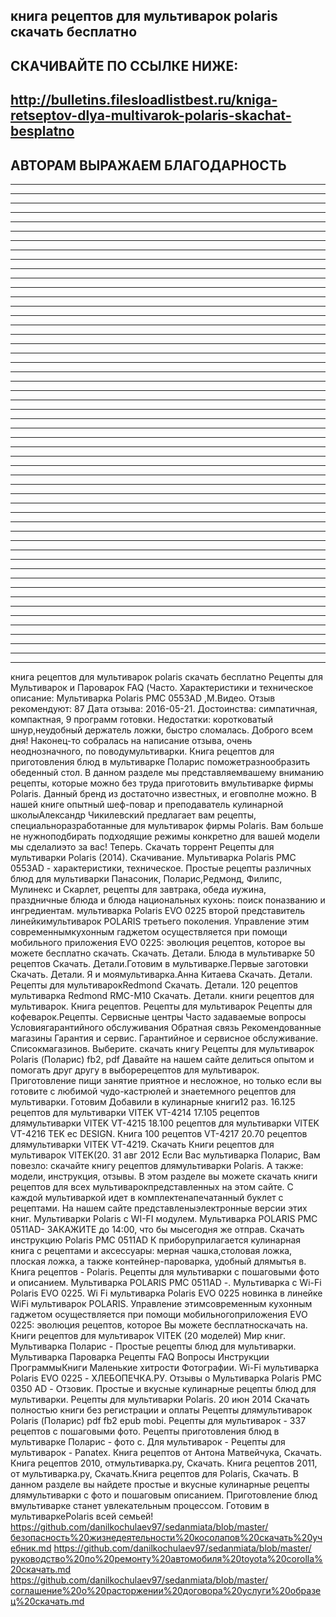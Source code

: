 книга рецептов для мультиварок polaris скачать бесплатно
--------------------------------------------------
СКАЧИВАЙТЕ ПО ССЫЛКЕ НИЖЕ:
--------------------------------------------------
http://bulletins.filesloadlistbest.ru/kniga-retseptov-dlya-multivarok-polaris-skachat-besplatno
--------------------------------------------------
АВТОРАМ ВЫРАЖАЕМ БЛАГОДАРНОСТЬ
--------------------------------------------------
--------------------------------------------------
--------------------------------------------------
--------------------------------------------------
--------------------------------------------------
--------------------------------------------------
--------------------------------------------------
--------------------------------------------------
--------------------------------------------------
--------------------------------------------------
--------------------------------------------------
--------------------------------------------------
--------------------------------------------------
--------------------------------------------------
--------------------------------------------------
--------------------------------------------------
--------------------------------------------------
--------------------------------------------------
--------------------------------------------------
--------------------------------------------------
--------------------------------------------------
--------------------------------------------------
--------------------------------------------------
--------------------------------------------------
--------------------------------------------------
--------------------------------------------------
--------------------------------------------------
--------------------------------------------------
--------------------------------------------------
--------------------------------------------------
--------------------------------------------------
--------------------------------------------------
--------------------------------------------------
--------------------------------------------------
--------------------------------------------------
--------------------------------------------------
--------------------------------------------------
--------------------------------------------------
--------------------------------------------------
--------------------------------------------------
--------------------------------------------------
--------------------------------------------------
--------------------------------------------------
--------------------------------------------------
--------------------------------------------------
--------------------------------------------------
--------------------------------------------------
--------------------------------------------------
--------------------------------------------------
--------------------------------------------------
--------------------------------------------------
--------------------------------------------------
--------------------------------------------------
книга рецептов для мультиварок polaris скачать бесплатно Рецепты для Мультиварок и Пароварок  FAQ (Часто. Характеристики и техническое описание: Мультиварка Polaris PMC 0553AD ,М.Видео. Отзыв рекомендуют: 87 Дата отзыва: 2016-05-21. Достоинства: симпатичная, компактная, 9 программ готовки. Недостатки: коротковатый шнур,неудобный держатель ложки, быстро сломалась. Доброго всем дня! Наконец-то собралась на написание отзыва, очень неоднозначного, по поводумультиварки. Книга рецептов для приготовления блюд в мультиварке Поларис поможетразнообразить обеденный стол.  В данном разделе мы представляемвашему вниманию рецепты, которые можно без труда приготовить вмультиварке фирмы Polaris. Данный бренд из достаточно известных, и еговполне можно. В нашей книге опытный шеф-повар и преподаватель кулинарной школыАлександр Чикилевский предлагает вам рецепты, специальноразработанные для мультиварок фирмы Polaris. Вам больше не нужноподбирать подходящие режимы конкретно для вашей модели  мы сделалиэто за вас! Теперь. Скачать торрент Рецепты для мультиварки Polaris (2014). Скачивание. Мультиварка Polaris PMC 0553AD - характеристики, техническое. Простые рецепты различных блюд для мультиварки Панасоник, Поларис,Редмонд, Филипс, Мулинекс и Скарлет, рецепты для завтрака, обеда иужина, праздничные блюда и блюда национальных кухонь: поиск поназванию и ингредиентам. мультиварка Polaris EVO 0225  второй представитель линейкимультиварок POLARIS третьего поколения. Управление этим современнымкухонным гаджетом осуществляется при помощи мобильного приложения EVO 0225: эволюция рецептов, которое вы можете бесплатно скачать. Скачать. Детали. Блюда в мультиварке 50 рецептов  Скачать. Детали.Готовим в мультиварке.Первые заготовки  Скачать. Детали. Я и моямультиварка.Анна Китаева  Скачать. Детали. Рецепты для мультиварокRedmond  Скачать. Детали. 120 рецептов мультиварка Redmond RMC-M10 Скачать. Детали. книги рецептов для мультиварок. Книга рецептов. Рецепты для мультиварок  Рецепты для кофеварок.Рецепты. Сервисные центры  Часто задаваемые вопросы  Условиягарантийного обслуживания  Обратная связь  Рекомендованные магазины Гарантия и сервис. Гарантийное и сервисное обслуживание. Списокмагазинов. Выберите. скачать книгу Рецепты для мультиварок Polaris (Поларис) fb2, pdf
Давайте на нашем сайте делиться опытом и помогать друг другу в выборерецептов для мультиварок.  Приготовление пищи занятие приятное и несложное, но только если вы готовите с любимой чудо-кастрюлей и знаетемного рецептов для мультиварки. Готовим  Добавили в кулинарные книги12 раз. 16.125 рецептов для мультиварки VITEK VT-4214 17.105 рецептов длямультиварки VITEK VT-4215 18.100 рецептов для мультиварки VITEK VT-4216 TEK ec DESIGN. Книга 100 рецептов VT-4217 20.70 рецептов длямультиварки VITEK VT-4219. Скачать Книги рецептов для мультиварок VITEK(20. 31 авг 2012  Если Вас мультиварка Поларис, Вам повезло: скачайте книгу рецептов длямультиварки Polaris. А также: модели, инструкция, отзывы. В этом разделе вы можете скачать книги рецептов для всех мультиварокпредставленных на этом сайте. С каждой мультиваркой идет в комплектенапечатанный буклет с рецептами. На нашем сайте представленыэлектронные версии этих книг. Мультиварки Polaris с WI-FI модулем. Мультиварка POLARIS PMC 0511AD- ЗАКАЖИТЕ до 14:00, что бы мысегодня же отправ.  Скачать инструкцию Polaris PMC 0511AD  К приборуприлагается кулинарная книга с рецептами и аксессуары: мерная чашка,столовая ложка, плоская ложка, а также контейнер-пароварка, удобный длямытья в. Книга рецептов - Polaris. Рецепты для мультиварки с пошаговыми фото и описанием. Мультиварка POLARIS PMC 0511AD -. Мультиварка с Wi-Fi Polaris EVO 0225. Wi Fi мультиварка Polaris EVO 0225 новинка в линейке WiFi мультиварок POLARIS. Управление этимсовременным кухонным гаджетом осуществляется при помощи мобильногоприложения EVO 0225: эволюция рецептов, которое Вы можете бесплатноскачать на. Книги рецептов для мультиварок VITEK (20 моделей)  Мир книг. Мультиварка Поларис - Простые рецепты блюд для мультиварки. Мультиварка Пароварка Рецепты FAQ Вопросы Инструкции ПрограммыКниги Маленькие хитрости Фотографии.
Wi-Fi мультиварка Polaris EVO 0225 - ХЛЕБОПЕЧКА.РУ. Отзывы о Мультиварка Polaris PMC 0350 AD - Отзовик. Простые и вкусные кулинарные рецепты блюд для мультиварки. Рецепты для мультиварки Polaris. 20 июн 2014  Скачать полностью книги без регистрации и оплаты Рецепты длямультиварок Polaris (Поларис) pdf fb2 epub mobi. Рецепты для мультиварок - 337 рецептов с пошаговыми фото. Рецепты приготовления блюд в мультиварке Поларис - фото с. Для мультиварок - Рецепты для мультиварок - Panatex. Книга рецептов от Антона Матвейчука, Скачать. Книга рецептов 2010, отмультиварка.ру, Скачать. Книга рецептов 2011, от мультиварка.ру, Скачать.Книга рецептов для Polaris, Скачать. В данном разделе вы найдете простые и вкусные кулинарные рецепты длямультиварки с фото и пошаговым описанием. Приготовление блюд вмультиварке станет увлекательным процессом. Готовим в мультиваркеPolaris всей семьей!
https://github.com/danilkochulaev97/sedanmiata/blob/master/безопасность%20жизнедеятельности%20косолапов%20скачать%20учебник.md
https://github.com/danilkochulaev97/sedanmiata/blob/master/руководство%20по%20ремонту%20автомобиля%20toyota%20corolla%20скачать.md
https://github.com/danilkochulaev97/sedanmiata/blob/master/соглашение%20о%20расторжении%20договора%20услуги%20образец%20скачать.md